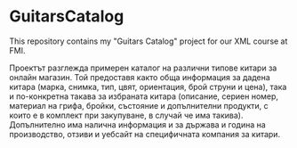 # GuitarsCatalog
This repository contains my "Guitars Catalog" project for our XML course at FMI. 

Проектът разглежда примерен каталог на различни типове китари за онлайн магазин. 
Той предоставя както обща информация за дадена китара (марка, снимка, тип, цвят, ориентация, брой струни и цена), така и по-конкретна такава за избраната китара (описание, сериен номер, материал на грифа,
бройки, състояние и допълнителни продукти, с които е в комплект при закупуване, в случай че има такива). 
Допълнително има налична информация и за държава и година на производство, отзиви и уебсайт на специфичната компания за китари.
